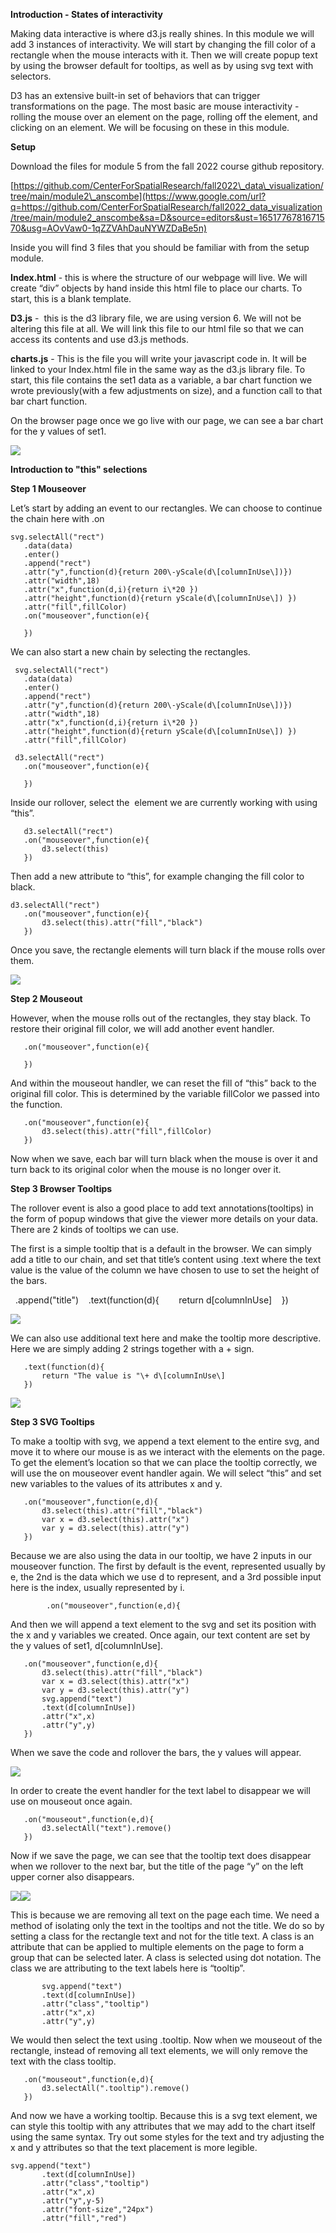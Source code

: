 **Introduction - States of interactivity**

Making data interactive is where d3.js really shines. In this module we will add 3 instances of interactivity. We will start by changing the fill color of a rectangle when the mouse interacts with it. Then we will create popup text by using the browser default for tooltips, as well as by using svg text with selectors.

D3 has an extensive built-in set of behaviors that can trigger transformations on the page. The most basic are mouse interactivity - rolling the mouse over an element on the page, rolling off the element, and clicking on an element. We will be focusing on these in this module.

**Setup**

Download the files for module 5 from the fall 2022 course github repository.

[https://github.com/CenterForSpatialResearch/fall2022\_data\_visualization/tree/main/module2\_anscombe](https://www.google.com/url?q=https://github.com/CenterForSpatialResearch/fall2022_data_visualization/tree/main/module2_anscombe&sa=D&source=editors&ust=1651776781671570&usg=AOvVaw0-1qZZVAhDauNYWZDaBe5n)

Inside you will find 3 files that you should be familiar with from the setup module.

**Index.html** - this is where the structure of our webpage will live. We will create “div” objects by hand inside this html file to place our charts. To start, this is a blank template.

**D3.js** -  this is the d3 library file, we are using version 6. We will not be altering this file at all. We will link this file to our html file so that we can access its contents and use d3.js methods.

**charts.js** - This is the file you will write your javascript code in. It will be linked to your Index.html file in the same way as the d3.js library file. To start, this file contains the set1 data as a variable, a bar chart function we wrote previously(with a few adjustments on size), and a function call to that bar chart function.

On the browser page once we go live with our page, we can see a bar chart for the y values of set1.

![](images/image5.png)

**Introduction to "this" selections**

**Step 1 Mouseover**

Let’s start by adding an event to our rectangles. We can choose to continue the chain here with .on

    svg.selectAll("rect")
       .data(data)
       .enter()
       .append("rect")
       .attr("y",function(d){return 200\-yScale(d\[columnInUse\])})
       .attr("width",18)
       .attr("x",function(d,i){return i\*20 })
       .attr("height",function(d){return yScale(d\[columnInUse\]) })
       .attr("fill",fillColor)
       .on("mouseover",function(e){

       })

We can also start a new chain by selecting the rectangles.

     svg.selectAll("rect")
       .data(data)
       .enter()
       .append("rect")
       .attr("y",function(d){return 200\-yScale(d\[columnInUse\])})
       .attr("width",18)
       .attr("x",function(d,i){return i\*20 })
       .attr("height",function(d){return yScale(d\[columnInUse\]) })
       .attr("fill",fillColor)

     d3.selectAll("rect")
       .on("mouseover",function(e){

       })

Inside our rollover, select the  element we are currently working with using “this”.

       d3.selectAll("rect")
       .on("mouseover",function(e){
           d3.select(this)
       })

Then add a new attribute to “this”, for example changing the fill color to black.

    d3.selectAll("rect")
       .on("mouseover",function(e){
           d3.select(this).attr("fill","black")
       })

Once you save, the rectangle elements will turn black if the mouse rolls over them.

![](images/image6.png)

**Step 2 Mouseout**

However, when the mouse rolls out of the rectangles, they stay black. To restore their original fill color, we will add another event handler.

       .on("mouseover",function(e){

       })

And within the mouseout handler, we can reset the fill of “this” back to the original fill color. This is determined by the variable fillColor we passed into the function.

       .on("mouseover",function(e){
           d3.select(this).attr("fill",fillColor)
       })

Now when we save, each bar will turn black when the mouse is over it and turn back to its original color when the mouse is no longer over it.

**Step 3 Browser Tooltips**

The rollover event is also a good place to add text annotations(tooltips) in the form of popup windows that give the viewer more details on your data. There are 2 kinds of tooltips we can use.

The first is a simple tooltip that is a default in the browser. We can simply add a title to our chain, and set that title’s content using .text where the text value is the value of the column we have chosen to use to set the height of the bars.

  .append("title")
   .text(function(d){
       return d[columnInUse]
   })

![](images/image4.png)

We can also use additional text here and make the tooltip more descriptive. Here we are simply adding 2 strings together with a + sign.

       .text(function(d){
           return "The value is "\+ d\[columnInUse\]
       })

![](images/image7.png)

**Step 3 SVG Tooltips**

To make a tooltip with svg, we append a text element to the entire svg, and move it to where our mouse is as we interact with the elements on the page. To get the element’s location so that we can place the tooltip correctly, we will use the on mouseover event handler again. We will select “this” and set new variables to the values of its attributes x and y.

       .on("mouseover",function(e,d){
           d3.select(this).attr("fill","black")
           var x = d3.select(this).attr("x")
           var y = d3.select(this).attr("y")
       })

Because we are also using the data in our tooltip, we have 2 inputs in our mouseover function. The first by default is the event, represented usually by e, the 2nd is the data which we use d to represent, and a 3rd possible input here is the index, usually represented by i.

            .on("mouseover",function(e,d){

And then we will append a text element to the svg and set its position with the x and y variables we created. Once again, our text content are set by the y values of set1, d[columnInUse].

       .on("mouseover",function(e,d){
           d3.select(this).attr("fill","black")
           var x = d3.select(this).attr("x")
           var y = d3.select(this).attr("y")
           svg.append("text")
           .text(d[columnInUse])
           .attr("x",x)
           .attr("y",y)
       })

When we save the code and rollover the bars, the y values will appear.

![](images/image3.png)

In order to create the event handler for the text label to disappear we will use on mouseout once again.

       .on("mouseout",function(e,d){
           d3.selectAll("text").remove()
       })

Now if we save the page, we can see that the tooltip text does disappear when we rollover to the next bar, but the title of the page “y” on the left upper corner also disappears.

![](images/image2.png)![](images/image1.png)

This is because we are removing all text on the page each time. We need a method of isolating only the text in the tooltips and not the title. We do so by setting a class for the rectangle text and not for the title text. A class is an attribute that can be applied to multiple elements on the page to form a group that can be selected later. A class is selected using dot notation. The class we are attributing to the text labels here is “tooltip”.

           svg.append("text")
           .text(d[columnInUse])
           .attr("class","tooltip")
           .attr("x",x)
           .attr("y",y)

We would then select the text using .tooltip. Now when we mouseout of the rectangle, instead of removing all text elements, we will only remove the text with the class tooltip.

       .on("mouseout",function(e,d){
           d3.selectAll(".tooltip").remove()
       })

And now we have a working tooltip. Because this is a svg text element, we can style this tooltip with any attributes that we may add to the chart itself using the same syntax. Try out some styles for the text and try adjusting the x and y attributes so that the text placement is more legible.

    svg.append("text")
           .text(d[columnInUse])
           .attr("class","tooltip")
           .attr("x",x)
           .attr("y",y-5)
           .attr("font-size","24px")
           .attr("fill","red")